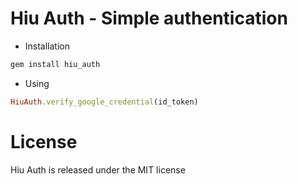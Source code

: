 # Hiu Auth - Simple authentication

- Installation

```ruby
gem install hiu_auth
```

- Using
```ruby
HiuAuth.verify_google_credential(id_token)
```

# License
Hiu Auth is released under the MIT license
